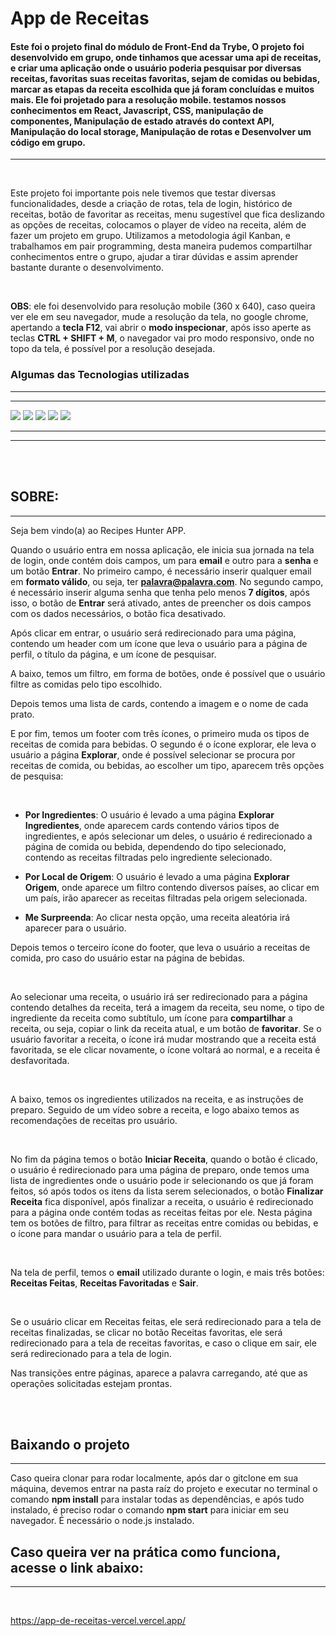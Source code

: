 
# App de Receitas

#### Este foi o projeto final do módulo de Front-End da **Trybe**, O projeto foi desenvolvido em grupo, onde tinhamos que acessar uma api de receitas, e criar uma aplicação onde o usuário poderia pesquisar por diversas receitas, favoritas suas receitas favoritas, sejam de comidas ou bebidas, marcar as etapas da receita escolhida que já foram concluídas e muitos mais. Ele foi projetado para a resolução mobile. testamos nossos conhecimentos  em **React**, **Javascript**, **CSS**, **manipulação de componentes**, **Manipulação de estado através do context API**, **Manipulação do local storage**, **Manipulação de rotas** e **Desenvolver um código em grupo**. 

---
<br>

Este projeto foi importante pois nele tivemos que testar diversas funcionalidades, desde a criação de rotas, tela de login, histórico de receitas, botão de favoritar as receitas, menu sugestível que fica deslizando as opções de receitas, colocamos o player de vídeo na receita, além de fazer um projeto em grupo. Utilizamos a metodologia ágil Kanban, e trabalhamos em pair programming, desta maneira pudemos compartilhar conhecimentos entre o grupo, ajudar a tirar dúvidas e assim aprender bastante durante o desenvolvimento.

<br>

**OBS**: ele foi desenvolvido para resolução mobile (360 x 640), caso queira ver ele em seu navegador, mude a resolução da tela, no google chrome, apertando a **tecla F12**, vai abrir o **modo inspecionar**, após isso aperte as teclas **CTRL + SHIFT + M**, o navegador vai pro modo responsivo, onde no topo da tela, é possível por a resolução desejada.

### **Algumas das Tecnologias utilizadas**
---
---

<img src="https://img.shields.io/badge/JavaScript-323330?style=for-the-badge&logo=javascript&logoColor=F7DF1E"></img>
<img src="https://img.shields.io/badge/CSS3-1572B6?style=for-the-badge&logo=css3&logoColor=white"></img>
<img src="https://img.shields.io/badge/React-20232A?style=for-the-badge&logo=react&logoColor=61DAFB"></img>
<img src="https://img.shields.io/badge/React_Router-CA4245?style=for-the-badge&logo=react-router&logoColor=white"></img>
<img src="https://img.shields.io/badge/Bootstrap-563D7C?style=for-the-badge&logo=bootstrap&logoColor=white"></img>



---
---
<br>
<br>

## **SOBRE:**
---
 Seja bem vindo(a) ao Recipes Hunter APP. </br>
 
Quando o usuário entra em nossa aplicação, ele inicia sua jornada na tela de login, onde contém dois campos, um para **email** e outro para a **senha** e um botão **Entrar**. No primeiro campo, é necessário inserir qualquer email em **formato válido**, ou seja, ter **palavra@palavra.com**. No segundo campo, é necessário inserir alguma senha que tenha pelo menos **7 dígitos**, após isso, o botão de **Entrar** será ativado, antes de preencher os dois campos com os dados necessários, o botão fica desativado. <br>
 
Após clicar em entrar, o usuário será redirecionado para uma página, contendo um header com um ícone que leva o usuário para a página de perfil, o título da página, e um ícone de pesquisar.

A baixo, temos um filtro, em forma de botões, onde é possível que o usuário filtre as comidas pelo tipo escolhido.

Depois temos uma lista de cards, contendo a imagem e o nome de cada prato.

E por fim, temos um footer com três ícones, o primeiro muda os tipos de receitas de comida para bebidas. O segundo é o ícone explorar, ele leva o usuário a página **Explorar**, onde é possível selecionar se procura por receitas de comida, ou bebidas, ao escolher um tipo, aparecem três opções de pesquisa: 

<br>

 - **Por Ingredientes**: O usuário é levado a uma página **Explorar Ingredientes**, onde aparecem cards contendo vários tipos de ingredientes, e após selecionar um deles, o usuário é redirecionado a página de comida ou bebida, dependendo do tipo selecionado, contendo as receitas filtradas pelo ingrediente selecionado.

 - **Por Local de Origem**: O usuário é levado a uma página **Explorar Origem**, onde aparece um filtro contendo diversos países, ao clicar em um país, irão aparecer as receitas filtradas pela origem selecionada.

 - **Me Surpreenda**: Ao clicar nesta opção, uma receita aleatória irá aparecer para o usuário. <br>

Depois temos o terceiro ícone do footer, que leva o usuário a receitas de comida, pro caso do usuário estar na página de bebidas.

<br>

 Ao selecionar uma receita, o usuário irá ser redirecionado para a página contendo detalhes da receita, terá a imagem da receita, seu nome, o tipo de ingrediente da receita como subtítulo, um ícone para **compartilhar** a receita, ou seja, copiar o link da receita atual, e um botão de **favoritar**. Se o usuário favoritar a receita, o ícone irá mudar mostrando que a receita está favoritada, se ele clicar novamente, o ícone voltará ao normal, e a receita é desfavoritada. 

  </br>


 A baixo, temos os ingredientes utilizados na receita, e as instruções de preparo. Seguido de um vídeo sobre a receita, e logo abaixo temos as recomendações de receitas pro usuário.
  
  </br>

No fim da página temos o botão **Iniciar Receita**, quando o botão é clicado, o usuário é redirecionado para uma página de preparo, onde temos uma lista de ingredientes onde o usuário pode ir selecionando os que já foram feitos, só após todos os itens da lista serem selecionados, o botão **Finalizar Receita** fica disponível, após finalizar a receita, o usuário é redirecionado para a página onde contém todas as receitas feitas por ele. Nesta página tem os botões de filtro, para filtrar as receitas entre comidas ou bebidas, e o ícone para mandar o usuário para a tela de perfil.

<br>

Na tela de perfil, temos o **email** utilizado durante o login, e mais três botões: **Receitas Feitas**, **Receitas Favoritadas** e **Sair**.

<br>

Se o usuário clicar em Receitas feitas, ele será redirecionado para a tela de receitas finalizadas, se clicar no botão Receitas favoritas, ele será redirecionado para a tela de receitas favoritas, e caso o clique em sair, ele será redirecionado para a tela de login.

  Nas transições entre páginas, aparece a palavra carregando, até que as operações solicitadas estejam prontas.

<br>
<br>

## Baixando o projeto
---
Caso queira clonar para rodar localmente, após dar o gitclone em sua máquina, devemos entrar na pasta raíz do projeto e executar no terminal o comando **npm install** para instalar todas as dependências, e após tudo instalado, é preciso rodar o comando **npm start** para iniciar em seu navegador. É necessário o node.js instalado.



## Caso queira ver na prática como funciona, acesse o link abaixo: 
---
<br>

https://app-de-receitas-vercel.vercel.app/
